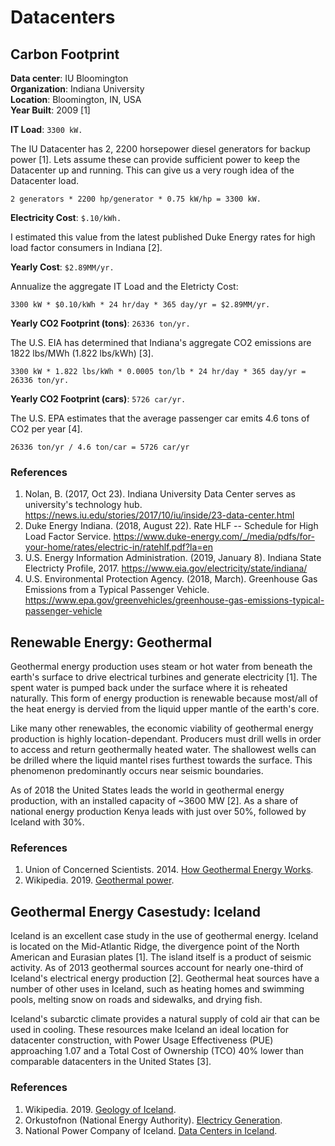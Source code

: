 # Datacenters

## Carbon Footprint

**Data center**: IU Bloomington  
**Organization**: Indiana University  
**Location**: Bloomington, IN, USA  
**Year Built**: 2009 [1]

**IT Load**: `3300 kW.`

The IU Datacenter has 2, 2200 horsepower diesel generators for backup power [1].
Lets assume these can provide sufficient power to keep the Datacenter up and
running. This can give us a very rough idea of the Datacenter load.

```
2 generators * 2200 hp/generator * 0.75 kW/hp = 3300 kW.
```

**Electricity Cost**: `$.10/kWh.`

I estimated this value from the latest published Duke Energy rates for high load
factor consumers in Indiana [2].

**Yearly Cost**: `$2.89MM/yr.`

Annualize the aggregate IT Load and the Eletricty Cost:

```
3300 kW * $0.10/kWh * 24 hr/day * 365 day/yr = $2.89MM/yr.
```

**Yearly CO2 Footprint (tons)**: `26336 ton/yr.`

The U.S. EIA has determined that Indiana's aggregate CO2 emissions are 1822
lbs/MWh (1.822 lbs/kWh) [3].

```
3300 kW * 1.822 lbs/kWh * 0.0005 ton/lb * 24 hr/day * 365 day/yr = 26336 ton/yr.
```

**Yearly CO2 Footprint (cars)**: `5726 car/yr.`

The U.S. EPA estimates that the average passenger car emits 4.6 tons of CO2 per
year [4].

```
26336 ton/yr / 4.6 ton/car = 5726 car/yr
```

### References

1. Nolan, B. (2017, Oct 23). Indiana University Data Center serves as
   university's technology hub.
   <https://news.iu.edu/stories/2017/10/iu/inside/23-data-center.html>
2. Duke Energy Indiana. (2018, August 22). Rate HLF -- Schedule for High Load
   Factor Service.
   <https://www.duke-energy.com/_/media/pdfs/for-your-home/rates/electric-in/ratehlf.pdf?la=en>
3. U.S. Energy Information Administration. (2019, January 8). Indiana State
   Electricty Profile, 2017. <https://www.eia.gov/electricity/state/indiana/>
4. U.S. Environmental Protection Agency. (2018, March). Greenhouse Gas Emissions
   from a Typical Passenger Vehicle.
   <https://www.epa.gov/greenvehicles/greenhouse-gas-emissions-typical-passenger-vehicle>

## Renewable Energy: Geothermal

Geothermal energy production uses steam or hot water from beneath the earth's
surface to drive electrical turbines and generate electricity [1]. The spent
water is pumped back under the surface where it is reheated naturally. This form
of energy production is renewable because most/all of the heat energy is dervied
from the liquid upper mantle of the earth's core.

Like many other renewables, the economic viability of geothermal energy
production is highly location-dependant. Producers must drill wells in order to
access and return geothermally heated water. The shallowest wells can be drilled
where the liquid mantel rises furthest towards the surface. This phenomenon
predominantly occurs near seismic boundaries.

As of 2018 the United States leads the world in geothermal energy production,
with an installed capacity of ~3600 MW [2]. As a share of national energy
production Kenya leads with just over 50%, followed by Iceland with 30%.

### References

1. Union of Concerned Scientists. 2014.
   [How Geothermal Energy Works](https://www.ucsusa.org/clean_energy/our-energy-choices/renewable-energy/how-geothermal-energy-works.html).
2. Wikipedia. 2019.
   [Geothermal power](https://en.wikipedia.org/wiki/Geothermal_power).

## Geothermal Energy Casestudy: Iceland

Iceland is an excellent case study in the use of geothermal energy. Iceland is
located on the Mid-Atlantic Ridge, the divergence point of the North American
and Eurasian plates [1]. The island itself is a product of seismic activity. As
of 2013 geothermal sources account for nearly one-third of Iceland's electrical
energy production [2]. Geothermal heat sources have a number of other uses in
Iceland, such as heating homes and swimming pools, melting snow on roads and
sidewalks, and drying fish. 

Iceland's subarctic climate provides a natural supply of cold air that can be
used in cooling. These resources make Iceland an ideal location for datacenter
construction, with Power Usage Effectiveness (PUE) approaching 1.07 and a Total
Cost of Ownership (TCO) 40% lower than comparable datacenters in the United
States [3].

### References

1. Wikipedia. 2019.
   [Geology of Iceland](https://en.wikipedia.org/wiki/Geology_of_Iceland).
2. Orkustofnon (National Energy Authority).
   [Electricy Generation](https://nea.is/geothermal/electricity-generation/).
3. National Power Company of Iceland.
   [Data Centers in Iceland](https://www.landsvirkjun.com/productsservices/energyproducts/data-centers/data-centers-in-iceland/).
